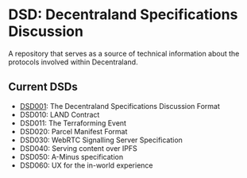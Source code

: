 # DSD: Decentraland Specifications Discussion

A repository that serves as a source of technical information about the
protocols involved within Decentraland.

## Current DSDs

* [DSD001](dsd/001.mediawiki): The Decentraland Specifications Discussion Format
* DSD010: LAND Contract
* DSD011: The Terraforming Event
* DSD020: Parcel Manifest Format
* DSD030: WebRTC Signalling Server Specification
* DSD040: Serving content over IPFS
* DSD050: A-Minus specification
* DSD060: UX for the in-world experience
